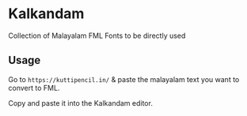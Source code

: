 # Kalkandam

Collection of Malayalam FML Fonts to be directly used

## Usage

Go to `https://kuttipencil.in/` & paste the malayalam text you want to convert to FML.

Copy and paste it into the Kalkandam editor.
